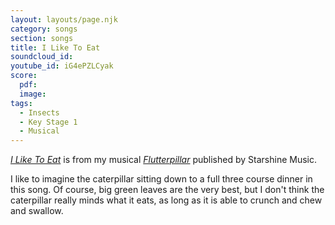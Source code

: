 ```yaml
---
layout: layouts/page.njk
category: songs
section: songs
title: I Like To Eat
soundcloud_id:
youtube_id: iG4ePZLCyak
score:
  pdf:
  image:
tags:
  - Insects
  - Key Stage 1
  - Musical
---
```


[*I Like To Eat*](https://www.starshine.co.uk/flutterpillar) is from my musical [*Flutterpillar*](https://www.starshine.co.uk/flutterpillar) published by Starshine Music. 

I like to imagine the caterpillar sitting down to a full three course dinner in this song. Of course, big green leaves are the very best, but I don't think the caterpillar really minds what it eats, as long as it is able to crunch and chew and swallow.
